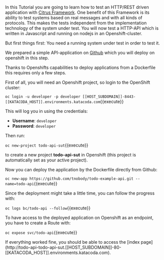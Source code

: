 In this Tutorial you are going to learn how to test an HTTP/REST driven application with [Citrus Framework](https://citrusframework.org/). One benefit of this Framework is its ability to test systems based on real messages and with all kinds of protocols. This makes the tests independent from the implementation technology of the system under test. You will now test a HTTP-API which is written in Javascript and running on nodejs in an Openshift-cluster.

But first things first: You need a running system under test in order to test it.

We prepared a simple API-application on [Github](https://github.com/tnobody/todo-example-api.git) which you will deploy on openshift in this step.

Thanks to Openshifts capabilities to deploy applications from a Dockerfile this requires only a few steps.

First of all, you will need an Openshift project, so login to the OpenShift cluster:

`
oc login -u developer -p developer [[HOST_SUBDOMAIN]]-8443-[[KATACODA_HOST]].environments.katacoda.com
`{{execute}}

This will log you in using the credentials:
- __Username__: `developer`
- __Password__: `developer`

Then run:

`
oc new-project todo-api-sut
`{{execute}}

to create a new project __todo-api-sut__ in Openshift (this project is automatically set as your active project).

Now you can deploy the application by the Dockerfile directly from Github:

`
oc new-app https://github.com/tnobody/todo-example-api.git --name=todo-api
`{{execute}}

Since the deployment might take a little time, you can follow the progress with:

`
oc logs bc/todo-api --follow
`{{execute}}

To have access to the deployed application on Openshift as an endpoint, you have to create a Route with:

`
oc expose svc/todo-api
`{{execute}}

If everything worked fine, you should be able to access the [index page]
(http://todo-api-todo-api-sut.[[HOST_SUBDOMAIN]]-80-[[KATACODA_HOST]].environments.katacoda.com).
